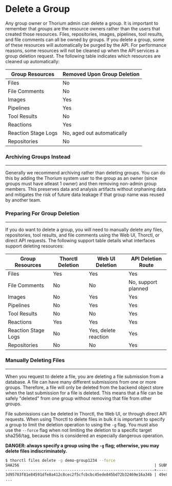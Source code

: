 # Delete a Group

Any group owner or Thorium admin can delete a group. It is important to remember that *groups* are the resource owners rather than the users that created those resources. Files, repositories, images, pipelines, tool results, and file comments can all be owned by groups. If you delete a group, some of these resources will automatically be purged by the API. For performance reasons, some resources will not be cleaned up when the API services a group deletion request. The following table indicates which resources are cleaned up automatically:

| Group Resources | Removed Upon Group Deletion |
| --- | ---------- |
| Files | No|
| File Comments | No |
| Images | Yes |
| Pipelines | Yes |
| Tool Results | No |
| Reactions | Yes |
| Reaction Stage Logs | No, aged out automatically |
| Repositories | No |

### Archiving Groups Instead
---
Generally we recommend archiving rather than deleting groups. You can do this by adding the Thorium system user to the group as an owner (since groups must have atleast 1 owner) and then removing non-admin group members. This preserves data and analysis artifacts without orphaning data and mitigates the risk of future data leakage if that group name was reused by another team. 


### Preparing For Group Deletion
---
If you do want to delete a group, you will need to manually delete any files, repositories, tool results, and file comments using the Web UI, Thorctl, or direct API requests. The following support table details what interfaces support deleting resources:

| Group Resources | Thorctl Deletion | Web UI Deletion | API Deletion Route |
| --- | ---------- | ---------- | ---------- |
| Files | Yes | Yes | Yes |
| File Comments | No | No | No, support planned |
| Images | No | Yes | Yes |
| Pipelines | No | Yes | Yes |
| Tool Results | No | No | Yes |
| Reactions | Yes | Yes | Yes |
| Reaction Stage Logs | No | Yes, delete reaction | Yes |
| Repositories | No | No | Yes |

### Manually Deleting Files
---
When you request to delete a file, you are deleting a file submission from a database. A file can have many different submissions from one or more groups. Therefore, a file will only be deleted from the backend object store when the last submission for a file is deleted. This means that a file can be safely "deleted" from one group without removing that file from other groups.

File submissions can be deleted in Thorctl, the Web UI, or through direct API requests. When using Thorctl to delete files in bulk it is important to specify a group to limit the deletion operation to using the `-g` flag. You must also use the `--force` flag when not limiting the deletion to a specific target sha256/tag, because this is considered an especially dangerous operation.

**DANGER: always specify a group using the `-g` flag; otherwise, you may delete files indiscriminately.**

```bash
$ thorctl files delete -g demo-group1234 --force
SHA256                                                           | SUBMISSION                          
-----------------------------------------------------------------+--------------------------------------
3d95783f81e84591dfe8a412c8cec2f5cfcbcbc45ede845bd72b32469e16a34b | 49e8a48b-8ba6-427c-96a9-02a4a9e5ff78 |
...
```
